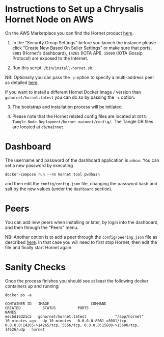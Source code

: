 # Instructions to Set up a Chrysalis Hornet Node on AWS

On the AWS Marketplace you can find the Hornet product [here](https://aws.amazon.com/marketplace/pp/B08M4933Y3). 

1. In the "Security Group Settings" before you launch the instance please click "Create New Based On Seller Settings" or make sure that ports, `8081` (Hornet's dashboard), `14265` (IOTA API), `15600` (IOTA Gossip Protocol) are exposed to the Internet. 

2. Run this script: `/bin/install-hornet.sh`. 

NB: Optionally you can pass the  `-p` option to specify a multi-address peer as detailed [here](https://hornet.docs.iota.org/post_installation/peering.html). 

If you want to install a different Hornet Docker image / version than `gohornet/hornet:latest` you can do so by passing the `-i` option. 

3. The bootstrap and installation process will be initiated. 

4. Please note that the Hornet related config files are located at `IOTA-Tangle-Node-Deployment/hornet-mainnet/config/`. The Tangle DB files are located at `db/mainnet`. 

# Dashboard

The username and password of the dashboard application is `admin`. You can set a new password by executing

```console
docker-compose run --rm hornet tool pwdhash 
```
and then edit the `config/config.json` file, changing the password hash and salt by the new values (under the  `dashboard` section). 

# Peers 

You can add new peers when installing or later, by login into the dashboard, and then through the "Peers" menu. 

NB: Another option is to add a peer through the `config/peering.json` file as described [here](https://hornet.docs.iota.org/post_installation/peering.html). In that case you will need to first stop Hornet, then edit the file and finally start Hornet again. 

# Sanity Checks

Once the process finishes you should see at least the following docker containers up and running:

```console
docker ps -a
```

```console
CONTAINER ID   IMAGE                   COMMAND                  CREATED          STATUS          PORTS                                                                                             NAMES
eec6d1dd21c5   gohornet/hornet:latest             "/app/hornet"            10 minutes ago   Up 10 minutes   0.0.0.0:8081->8081/tcp, 0.0.0.0:14265->14265/tcp, 5556/tcp, 0.0.0.0:15600->15600/tcp, 14626/udp   hornet
```

